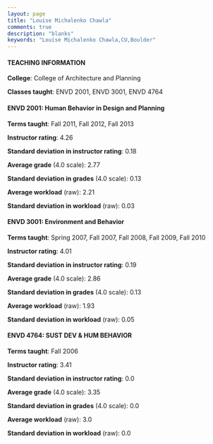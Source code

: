 ```yaml
---
layout: page
title: "Louise Michalenko Chawla" 
comments: true
description: "blanks"
keywords: "Louise Michalenko Chawla,CU,Boulder"
---
```

<head>
<script src="https://ajax.googleapis.com/ajax/libs/jquery/2.1.3/jquery.min.js"></script>
<script src="https://dl.dropboxusercontent.com/s/pc42nxpaw1ea4o9/highcharts.js?dl=0"></script>
<!-- <script src="../assets/js/highcharts.js"></script> -->
<style type="text/css">@font-face {
	font-family: "Bebas Neue";
	src: url(https://www.filehosting.org/file/details/544349/BebasNeue Regular.otf) format("opentype");
	}
	h1.Bebas { 
		font-family: "Bebas Neue", Verdana, Tahoma;
	}
</style>
</head>
	   
#### TEACHING INFORMATION

**College**: College of Architecture and Planning

**Classes taught**: ENVD 2001, ENVD 3001, ENVD 4764

#### ENVD 2001: Human Behavior in Design and Planning

**Terms taught**: Fall 2011, Fall 2012, Fall 2013

**Instructor rating**: 4.26

**Standard deviation in instructor rating**: 0.18

**Average grade** (4.0 scale): 2.77

**Standard deviation in grades** (4.0 scale): 0.13

**Average workload** (raw): 2.21

**Standard deviation in workload** (raw): 0.03

#### ENVD 3001: Environment and Behavior

**Terms taught**: Spring 2007, Fall 2007, Fall 2008, Fall 2009, Fall 2010

**Instructor rating**: 4.01

**Standard deviation in instructor rating**: 0.19

**Average grade** (4.0 scale): 2.86

**Standard deviation in grades** (4.0 scale): 0.13

**Average workload** (raw): 1.93

**Standard deviation in workload** (raw): 0.05

#### ENVD 4764: SUST DEV & HUM BEHAVIOR

**Terms taught**: Fall 2006

**Instructor rating**: 3.41

**Standard deviation in instructor rating**: 0.0

**Average grade** (4.0 scale): 3.35

**Standard deviation in grades** (4.0 scale): 0.0

**Average workload** (raw): 3.0

**Standard deviation in workload** (raw): 0.0

